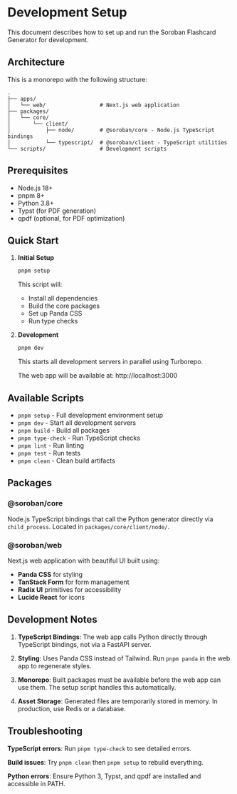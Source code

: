 # Development Setup

This document describes how to set up and run the Soroban Flashcard Generator for development.

## Architecture

This is a monorepo with the following structure:

```
.
├── apps/
│   └── web/                 # Next.js web application
├── packages/
│   └── core/
│       └── client/
│           ├── node/        # @soroban/core - Node.js TypeScript bindings
│           └── typescript/  # @soroban/client - TypeScript utilities
└── scripts/                 # Development scripts
```

## Prerequisites

- Node.js 18+
- pnpm 8+
- Python 3.8+
- Typst (for PDF generation)
- qpdf (optional, for PDF optimization)

## Quick Start

1. **Initial Setup**

   ```bash
   pnpm setup
   ```

   This script will:
   - Install all dependencies
   - Build the core packages
   - Set up Panda CSS
   - Run type checks

2. **Development**

   ```bash
   pnpm dev
   ```

   This starts all development servers in parallel using Turborepo.

   The web app will be available at: http://localhost:3000

## Available Scripts

- `pnpm setup` - Full development environment setup
- `pnpm dev` - Start all development servers
- `pnpm build` - Build all packages
- `pnpm type-check` - Run TypeScript checks
- `pnpm lint` - Run linting
- `pnpm test` - Run tests
- `pnpm clean` - Clean build artifacts

## Packages

### @soroban/core

Node.js TypeScript bindings that call the Python generator directly via `child_process`. Located in `packages/core/client/node/`.

### @soroban/web

Next.js web application with beautiful UI built using:

- **Panda CSS** for styling
- **TanStack Form** for form management
- **Radix UI** primitives for accessibility
- **Lucide React** for icons

## Development Notes

1. **TypeScript Bindings**: The web app calls Python directly through TypeScript bindings, not via a FastAPI server.

2. **Styling**: Uses Panda CSS instead of Tailwind. Run `pnpm panda` in the web app to regenerate styles.

3. **Monorepo**: Built packages must be available before the web app can use them. The setup script handles this automatically.

4. **Asset Storage**: Generated files are temporarily stored in memory. In production, use Redis or a database.

## Troubleshooting

**TypeScript errors**: Run `pnpm type-check` to see detailed errors.

**Build issues**: Try `pnpm clean` then `pnpm setup` to rebuild everything.

**Python errors**: Ensure Python 3, Typst, and qpdf are installed and accessible in PATH.
